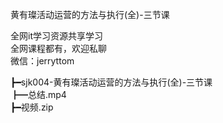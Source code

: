 黄有璨活动运营的方法与执行(全)-三节课

全网it学习资源共享学习<br>全网课程都有，欢迎私聊<br>微信：jerryttom<br>

┣━sjk004-黄有璨活动运营的方法与执行(全)-三节课<br> ┣━总结.mp4<br> ┣━视频.zip